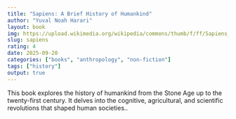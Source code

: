 ```yaml
---
title: "Sapiens: A Brief History of Humankind"
author: "Yuval Noah Harari"
layout: book
img: https://upload.wikimedia.org/wikipedia/commons/thumb/f/ff/Sapiens_-_A_Brief_History_of_Humankind.jpg/960px-Sapiens_-_A_Brief_History_of_Humankind.jpg
slug: sapiens
rating: 4
date: 2025-09-20
categories: ["books", "anthropology", "non-fiction"]
tags: ["history"]
output: true
---
```


This book explores the history of humankind from the Stone Age up to the twenty-first century. It delves into the cognitive, agricultural, and scientific revolutions that shaped human societies..
